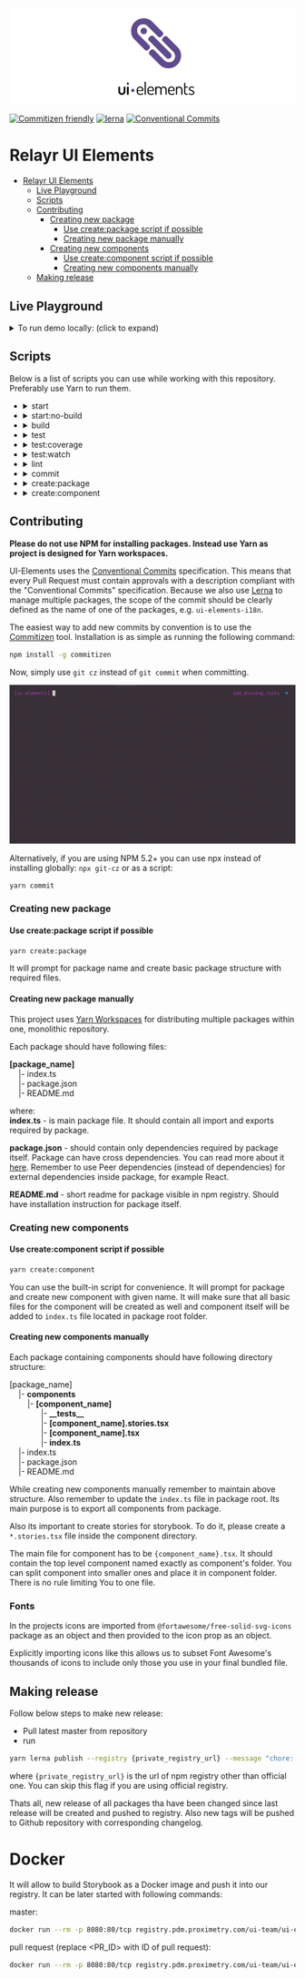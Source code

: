 
![Logo](docs/logo.png)

[![Commitizen friendly](https://img.shields.io/badge/commitizen-friendly-brightgreen.svg)](http://commitizen.github.io/cz-cli/)
[![lerna](https://img.shields.io/badge/maintained%20with-lerna-cc00ff.svg)](https://lernajs.io/)
[![Conventional Commits](https://img.shields.io/badge/Conventional%20Commits-1.0.0-yellow.svg)](https://conventionalcommits.org)

# Relayr UI Elements

<!-- TOC -->

- [Relayr UI Elements](#relayr-ui-elements)
  - [Live Playground](#live-playground)
  - [Scripts](#scripts)
  - [Contributing](#contributing)
    - [Creating new package](#creating-new-package)
      - [Use create:package script if possible](#use-createpackage-script-if-possible)
      - [Creating new package manually](#creating-new-package-manually)
    - [Creating new components](#creating-new-components)
      - [Use create:component script if possible](#use-createcomponent-script-if-possible)
      - [Creating new components manually](#creating-new-components-manually)
  - [Making release](#making-release)

<!-- /TOC -->

## Live Playground

<details><summary>To run demo locally: (click to expand)</summary>

- Clone this repository
- Install dependencies via `yarn`
- `yarn run storybook`
- Visit [http://localhost:9001/](http://localhost:9001/)

</details>

## Scripts

Below is a list of scripts you can use while working with this repository. Preferably use Yarn to run them.

- <details>
    <summary>start</summary>

    Runs storybook on local machine. It also builds all packages to be sure that all cross dependencies between packages works.

    Usage example:

    ```bash
    yarn start
    ```

    *Aliases*: `sb`, `storybook`
    
    To run Storybook with *withInfo* addon the environment variable STORYBOOK_WITHINFO should be set to 1:
    
    ```
    STORYBOOK_WITHINFO="1"
    ```
  </details>

- <details>
    <summary>start:no-build</summary>

    Runs storybook on local machine without building packages.

    Usage example:

    ```bash
    yarn start
    ```

    *Aliases*: `sb:no-build`, `storybook:no-build`
    
    To run Storybook with *withInfo* addon the environment variable STORYBOOK_WITHINFO should be set to 1:
    
    ```
    STORYBOOK_WITHINFO="1"
    ```
  </details>

- <details>
    <summary>build</summary>

    Build all packages

    Usage example:

    ```bash
    yarn build
    ```
  </details>

- <details>
    <summary>test</summary>

    Run all tests

    Usage example:

    ```bash
    yarn test
    ```
  </details>

- <details>
    <summary>test:coverage</summary>
    Run all tests and open coverage summary in browser window.

    Usage example:

    ```bash
    yarn test:coverage
    ```
  </details>

- <details>
    <summary>test:watch</summary>

    Run all tests in watch mode.

    The same as `yarn test --watch`

    Usage example:

    ```bash
    yarn test:watch
    ```
  </details>

- <details>
    <summary>lint</summary>

    Run typescript linter.

    Usage example:

    ```bash
    yarn lint
    ```
  </details>

- <details>
    <summary>commit</summary>

    Make git commit by using commitizen.

    See [contributing](#contributing) section for more information.

    Usage example:

    ```bash
    yarn commit
    ```
  </details>

- <details>
    <summary>create:package</summary>

    Create new package if it not exists. It also creates basic file and folder structure inside new package.


    Usage example:

    ```bash
    yarn create:package
    ```
  </details>

- <details>
    <summary>create:component</summary>

    Create new component in given package (it will prompt for package name). It creates all required files for component:

    - test file
    - index file
    - component file
    - storybook file

    \
    Usage example:

    ```bash
    yarn create:component
    ```
  </details>

## Contributing

**Please do not use NPM for installing packages. Instead use Yarn as project is designed for Yarn workspaces.**

UI-Elements uses the [Conventional Commits](https://www.conventionalcommits.org/en/v1.0.0-beta.2/) specification. This means that every Pull Request must contain approvals with a description compliant with the "Conventional Commits" specification. Because we also use [Lerna](https://lernajs.io/) to manage multiple packages, the scope of the commit should be clearly defined as the name of one of the packages, e.g. `ui-elements-i18n`.

The easiest way to add new commits by convention is to use the [Commitizen](https://github.com/commitizen/cz-cli) tool. Installation is as simple as running the following command:

```bash
npm install -g commitizen
```

Now, simply use `git cz` instead of `git commit` when committing.

![commitizen example](docs/commitizen_example.gif)

Alternatively, if you are using NPM 5.2+ you can use npx instead of installing globally: `npx git-cz` or as a script:

```bash
yarn commit
```

### Creating new package

#### Use create:package script if possible

```bash
yarn create:package
```

It will prompt for package name and create basic package structure with required files.

#### Creating new package manually

This project uses [Yarn Workspaces](https://yarnpkg.com/lang/en/docs/workspaces/) for distributing multiple packages within one, monolithic repository.

Each package should have following files:

**[package_name]** \
&nbsp;&nbsp;&nbsp;&nbsp;|- index.ts \
&nbsp;&nbsp;&nbsp;&nbsp;|- package.json \
&nbsp;&nbsp;&nbsp;&nbsp;|- README<span />.md

where: \
**index.ts** - is main package file. It should contain all import and exports required by package.

**package.json** - should contain only dependencies required by package itself. Package can have cross dependencies. You can read more about it [here](https://yarnpkg.com/lang/en/docs/workspaces/). Remember to use Peer dependencies (instead of dependencies) for external dependencies inside package, for example React.

**README<span />.md** - short readme for package visible in npm registry. Should have installation instruction for package itself.

### Creating new components

#### Use create:component script if possible

```bash
yarn create:component
```

You can use the built-in script for convenience.
It will prompt for package and create new component with given name.
It will make sure that all basic files for the component will be created as well and component itself will be added to `index.ts` file located in package root folder.

#### Creating new components manually

Each package containing components should have following directory structure:

[package_name] \
&nbsp;&nbsp;&nbsp;&nbsp;|- **components** \
&nbsp;&nbsp;&nbsp;&nbsp;&nbsp;&nbsp;&nbsp;&nbsp;|- **[component_name]** \
&nbsp;&nbsp;&nbsp;&nbsp;&nbsp;&nbsp;&nbsp;&nbsp;&nbsp;&nbsp;&nbsp;&nbsp;&nbsp;&nbsp;|- **\_\_tests\_\_** \
&nbsp;&nbsp;&nbsp;&nbsp;&nbsp;&nbsp;&nbsp;&nbsp;&nbsp;&nbsp;&nbsp;&nbsp;&nbsp;&nbsp;|- **[component_name].stories.tsx** \
&nbsp;&nbsp;&nbsp;&nbsp;&nbsp;&nbsp;&nbsp;&nbsp;&nbsp;&nbsp;&nbsp;&nbsp;&nbsp;&nbsp;|- **[component_name].tsx** \
&nbsp;&nbsp;&nbsp;&nbsp;&nbsp;&nbsp;&nbsp;&nbsp;&nbsp;&nbsp;&nbsp;&nbsp;&nbsp;&nbsp;|- **index.ts** \
&nbsp;&nbsp;&nbsp;&nbsp;|- index.ts \
&nbsp;&nbsp;&nbsp;&nbsp;|- package.json \
&nbsp;&nbsp;&nbsp;&nbsp;|- README.<span />md

While creating new components manually remember to maintain above structure. Also remember to update the `index.ts` file in package root. Its main purpose is to export all components from package.

Also its important to create stories for storybook. To do it, please create a `*.stories.tsx` file inside the component directory.

The main file for component has to be `{component_name}.tsx`. It should contain the top level component named exactly as component's folder. You can split component into smaller ones and place it in component folder. There is no rule limiting You to one file.

### Fonts

In the projects icons are imported from `@fortawesome/free-solid-svg-icons` package as an object and then provided to the icon prop as an object.

Explicitly importing icons like this allows us to subset Font Awesome's thousands of icons to include only those you use in your final bundled file.


## Making release

Follow below steps to make new release:

- Pull latest master from repository
- run

```bash
yarn lerna publish --registry {private_registry_url} --message "chore: new release"
```

where `{private_registry_url}` is the url of npm registry other than official one. You can skip this flag if you are using official registry.

Thats all, new release of all packages tha have been changed since last release will be created and pushed to registry. Also new tags will be pushed to Github repository with corresponding changelog.


# Docker

It will allow to build Storybook as a Docker image and push it into our registry. It can be later started with following commands:

master:

```bash
docker run --rm -p 8080:80/tcp registry.pdm.proximetry.com/ui-team/ui-elements:master
```
pull request (replace <PR_ID> with ID of pull request):

```bash 
docker run --rm -p 8080:80/tcp registry.pdm.proximetry.com/ui-team/ui-elements:pr<PR_ID>
```
